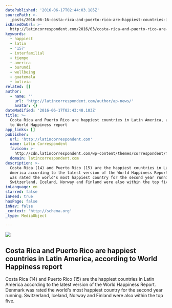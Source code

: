 ```yaml
---
datePublished: '2016-06-17T02:44:03.185Z'
sourcePath: >-
  _posts/2016-06-16-costa-rica-and-puerto-rico-are-happiest-countries-in-latin-a.md
isBasedOnUrl: >-
  http://latincorrespondent.com/2016/03/costa-rica-and-puerto-rico-are-happiest-countries-in-latin-america-according-to-world-happiness-report/
keywords:
  - happiest
  - latin
  - '157'
  - interfamilial
  - tiempo
  - america
  - burundi
  - wellbeing
  - guatemala
  - bolivia
related: []
author:
  - name: ''
    url: 'http://latincorrespondent.com/author/ap-news/'
    avatar: {}
dateModified: '2016-06-17T02:43:48.103Z'
title: >-
  Costa Rica and Puerto Rico are happiest countries in Latin America, according
  to World Happiness report
app_links: []
publisher:
  url: 'http://latincorrespondent.com'
  name: Latin Correspondent
  favicon: >-
    http://cdn.latincorrespondent.com/wp-content/themes/correspondent/favicon.png
  domain: latincorrespondent.com
description: >-
  Costa Rica (14) and Puerto Rico (15) are the happiest countries in Latin
  America according to the latest version of the World Happiness Report. Denmark
  was rated the world's most happiest country for the second year running.
  Switzerland, Iceland, Norway and Finland were also within the top five.
inLanguage: en
starred: false
inFeed: true
hasPage: false
inNav: false
_context: 'http://schema.org'
_type: MediaObject

---
```

<article style=""><img src="https://imgflo.herokuapp.com/graph/vahj1ThiexotieMo/4e32f6621f27825bd67eda411c28b692/croprotate.jpg?cropheight=961&amp;cropwidth=1174&amp;degrees=0&amp;input=http%3A%2F%2Fcdn.latincorrespondent.com%2Fwp-content%2Fuploads%2F2015%2F08%2Fhappy-venezuela.jpg&amp;x=0&amp;y=0" /><h1>Costa Rica and Puerto Rico are happiest countries in Latin America, according to World Happiness report</h1><p>Costa Rica (14) and Puerto Rico (15) are the happiest countries in Latin America according to the latest version of the World Happiness Report. Denmark was rated the world's most happiest country for the second year running. Switzerland, Iceland, Norway and Finland were also within the top five.</p></article>